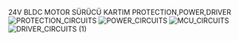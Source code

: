 24V BLDC MOTOR SÜRÜCÜ KARTIM PROTECTION,POWER,DRIVER
![PROTECTION_CIRCUITS](https://github.com/MUHAMMETGULER35/BLDC_MOTOR_DRIVER_WITH_ALTIUM_DESIGNER/assets/156583959/62413da3-6a18-4aba-9232-031a8f0e7f70)
![POWER_CIRCUITS](https://github.com/MUHAMMETGULER35/BLDC_MOTOR_DRIVER_WITH_ALTIUM_DESIGNER/assets/156583959/57567a72-fb32-4365-8400-0c82d4de8fb5)
![MCU_CIRCUITS](https://github.com/MUHAMMETGULER35/BLDC_MOTOR_DRIVER_WITH_ALTIUM_DESIGNER/assets/156583959/e09d89d8-c494-4097-ac9d-dd59ab9c02db)
![DRIVER_CIRCUITS (1)](https://github.com/MUHAMMETGULER35/BLDC_MOTOR_DRIVER_WITH_ALTIUM_DESIGNER/assets/156583959/5f5e7b08-8241-4752-b775-7e18771a069a)
